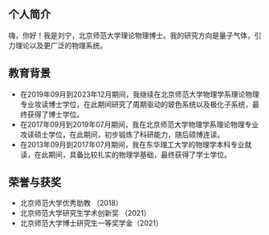 个人简介
------

嗨，你好！我是刘宁，北京师范大学理论物理博士。我的研究方向是量子气体，引力理论以及更广泛的物理系统。

教育背景
------

* 在2019年09月到2023年12月期间，我继续在北京师范大学物理学系理论物理专业攻读博士学位，在此期间研究了周期驱动的玻色系统以及极化子系统，最终获得了博士学位。
* 在2017年09月到2019年07月期间，我在北京师范大学物理学系理论物理专业攻读硕士学位，在此期间，初步锻炼了科研能力，随后硕博连读。
* 在2013年09月到2017年07月期间，我在东华理工大学的物理学本科专业就读，在此期间，具备比较扎实的物理学基础，最终获得了学士学位。


荣誉与获奖
------
* 北京师范大学优秀助教 （2018）
* 北京师范大学研究生学术创新奖 （2021）
* 北京师范大学博士研究生一等奖学金（2021）
